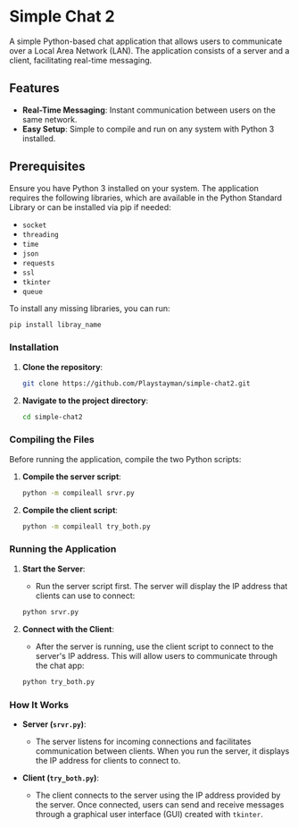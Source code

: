 # Simple Chat 2

A simple Python-based chat application that allows users to communicate over a Local Area Network (LAN). The application consists of a server and a client, facilitating real-time messaging.

## Features

- **Real-Time Messaging**: Instant communication between users on the same network.
- **Easy Setup**: Simple to compile and run on any system with Python 3 installed.

## Prerequisites

Ensure you have Python 3 installed on your system. The application requires the following libraries, which are available in the Python Standard Library or can be installed via pip if needed:

- `socket`
- `threading`
- `time`
- `json`
- `requests`
- `ssl`
- `tkinter`
- `queue`

To install any missing libraries, you can run:

```bash
pip install libray_name
```

### Installation

1. **Clone the repository**:
    ```bash
    git clone https://github.com/Playstayman/simple-chat2.git
    ```

2. **Navigate to the project directory**:
    ```bash
    cd simple-chat2
    ```

### Compiling the Files

Before running the application, compile the two Python scripts:

1. **Compile the server script**:
    ```bash
    python -m compileall srvr.py
    ```
2. **Compile the client script**:
    ```bash
    python -m compileall try_both.py
    ```

### Running the Application

1. **Start the Server**:
    - Run the server script first. The server will display the IP address that clients can use to connect:
    ```bash
    python srvr.py
    ```

2. **Connect with the Client**:
    - After the server is running, use the client script to connect to the server's IP address. This will allow users to communicate through the chat app:
    ```bash
    python try_both.py
    ```

### How It Works

- **Server (`srvr.py`)**: 
  - The server listens for incoming connections and facilitates communication between clients. When you run the server, it displays the IP address for clients to connect to.
  
- **Client (`try_both.py`)**:
  - The client connects to the server using the IP address provided by the server. Once connected, users can send and receive messages through a graphical user interface (GUI) created with `tkinter`.
